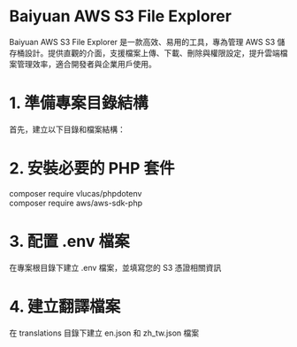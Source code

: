 # Baiyuan AWS S3 File Explorer
Baiyuan AWS S3 File Explorer 是一款高效、易用的工具，專為管理 AWS S3 儲存桶設計。提供直觀的介面，支援檔案上傳、下載、刪除與權限設定，提升雲端檔案管理效率，適合開發者與企業用戶使用。

# 1. 準備專案目錄結構
首先，建立以下目錄和檔案結構：

# 2. 安裝必要的 PHP 套件
composer require vlucas/phpdotenv\
composer require aws/aws-sdk-php
# 3. 配置 .env 檔案
在專案根目錄下建立 .env 檔案，並填寫您的 S3 憑證相關資訊
# 4. 建立翻譯檔案
在 translations 目錄下建立 en.json 和 zh_tw.json 檔案
